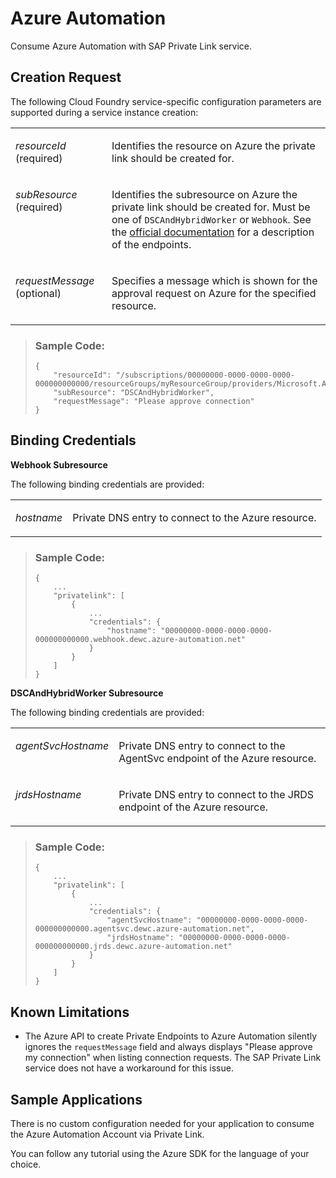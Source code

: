 <!-- loio8064b46e99d140d8b38c1ac7f12aa513 -->

# Azure Automation

Consume Azure Automation with SAP Private Link service.



<a name="loio8064b46e99d140d8b38c1ac7f12aa513__section_exv_hts_x5b"/>

## Creation Request

The following Cloud Foundry service-specific configuration parameters are supported during a service instance creation:


<table>
<tr>
<td valign="top">

*resourceId* \(required\)



</td>
<td valign="top">

Identifies the resource on Azure the private link should be created for.



</td>
</tr>
<tr>
<td valign="top">

*subResource* \(required\)



</td>
<td valign="top">

Identifies the subresource on Azure the private link should be created for. Must be one of `DSCAndHybridWorker` or `Webhook`. See the [official documentation](https://learn.microsoft.com/en-us/azure/automation/how-to/private-link-security) for a description of the endpoints.



</td>
</tr>
<tr>
<td valign="top">

*requestMessage* \(optional\)



</td>
<td valign="top">

Specifies a message which is shown for the approval request on Azure for the specified resource.



</td>
</tr>
</table>

> ### Sample Code:  
> ```
> {
>     "resourceId": "/subscriptions/00000000-0000-0000-0000-000000000000/resourceGroups/myResourceGroup/providers/Microsoft.Automation/automationAccounts/myAutomationAccount",
>     "subResource": "DSCAndHybridWorker",
>     "requestMessage": "Please approve connection"
> }
> ```



<a name="loio8064b46e99d140d8b38c1ac7f12aa513__section_xvy_f5s_x5b"/>

## Binding Credentials

 **Webhook Subresource**

The following binding credentials are provided:


<table>
<tr>
<td valign="top">

*hostname*



</td>
<td valign="top">

Private DNS entry to connect to the Azure resource.



</td>
</tr>
</table>

> ### Sample Code:  
> ```
> {
>     ...
>     "privatelink": [
>         {
>             ...
>             "credentials": {
>                 "hostname": "00000000-0000-0000-0000-000000000000.webhook.dewc.azure-automation.net"
>             }
>         }
>     ]
> }
> ```

**DSCAndHybridWorker Subresource** 

The following binding credentials are provided:


<table>
<tr>
<td valign="top">

*agentSvcHostname*



</td>
<td valign="top">

Private DNS entry to connect to the AgentSvc endpoint of the Azure resource.



</td>
</tr>
<tr>
<td valign="top">

*jrdsHostname*



</td>
<td valign="top">

Private DNS entry to connect to the JRDS endpoint of the Azure resource.



</td>
</tr>
</table>

> ### Sample Code:  
> ```
> {
>     ...
>     "privatelink": [
>         {
>             ...
>             "credentials": {
>                 "agentSvcHostname": "00000000-0000-0000-0000-000000000000.agentsvc.dewc.azure-automation.net",
>                 "jrdsHostname": "00000000-0000-0000-0000-000000000000.jrds.dewc.azure-automation.net"
>             }
>         }
>     ]
> }
> ```



<a name="loio8064b46e99d140d8b38c1ac7f12aa513__section_szq_kvs_x5b"/>

## Known Limitations

-   The Azure API to create Private Endpoints to Azure Automation silently ignores the `requestMessage` field and always displays "Please approve my connection" when listing connection requests. The SAP Private Link service does not have a workaround for this issue.



<a name="loio8064b46e99d140d8b38c1ac7f12aa513__section_kjk_5lx_svb"/>

## Sample Applications

There is no custom configuration needed for your application to consume the Azure Automation Account via Private Link.

You can follow any tutorial using the Azure SDK for the language of your choice.

